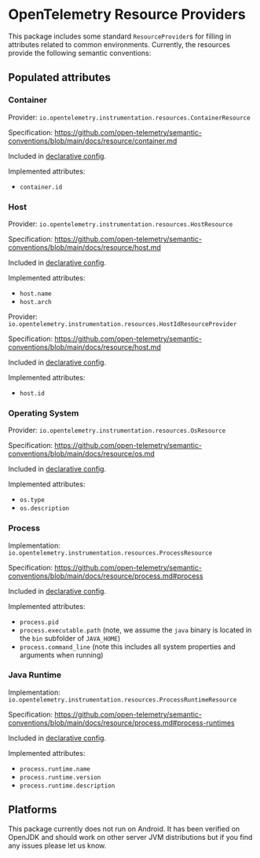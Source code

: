 # OpenTelemetry Resource Providers

This package includes some standard `ResourceProvider`s for filling in attributes related to
common environments. Currently, the resources provide the following semantic conventions:

## Populated attributes

### Container

Provider: `io.opentelemetry.instrumentation.resources.ContainerResource`

Specification: <https://github.com/open-telemetry/semantic-conventions/blob/main/docs/resource/container.md>

Included in [declarative config].

Implemented attributes:

- `container.id`

### Host

Provider: `io.opentelemetry.instrumentation.resources.HostResource`

Specification: <https://github.com/open-telemetry/semantic-conventions/blob/main/docs/resource/host.md>

Included in [declarative config].

Implemented attributes:

- `host.name`
- `host.arch`

Provider: `io.opentelemetry.instrumentation.resources.HostIdResourceProvider`

Specification: <https://github.com/open-telemetry/semantic-conventions/blob/main/docs/resource/host.md>

Included in [declarative config].

Implemented attributes:

- `host.id`

### Operating System

Provider: `io.opentelemetry.instrumentation.resources.OsResource`

Specification: <https://github.com/open-telemetry/semantic-conventions/blob/main/docs/resource/os.md>

Included in [declarative config].

Implemented attributes:

- `os.type`
- `os.description`

### Process

Implementation: `io.opentelemetry.instrumentation.resources.ProcessResource`

Specification: <https://github.com/open-telemetry/semantic-conventions/blob/main/docs/resource/process.md#process>

Included in [declarative config].

Implemented attributes:

- `process.pid`
- `process.executable.path` (note, we assume the `java` binary is located in the `bin` subfolder of `JAVA_HOME`)
- `process.command_line` (note this includes all system properties and arguments when running)

### Java Runtime

Implementation: `io.opentelemetry.instrumentation.resources.ProcessRuntimeResource`

Specification: <https://github.com/open-telemetry/semantic-conventions/blob/main/docs/resource/process.md#process-runtimes>

Included in [declarative config].

Implemented attributes:

- `process.runtime.name`
- `process.runtime.version`
- `process.runtime.description`

## Platforms

This package currently does not run on Android. It has been verified on OpenJDK and should work on
other server JVM distributions but if you find any issues please let us know.

[declarative config]: https://github.com/open-telemetry/opentelemetry-specification/tree/main/specification/configuration#declarative-configuration

